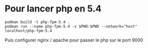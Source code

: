 # Pour lancer php en 5.4
```
podman build -t php-fpm-5.4 .
podman run --name php-fpm-5.4 -v $PWD:$PWD --network="host" localhost/php-fpm-5.4
```

Puis configurer nginx / apache pour passer le php sur le port 9000
